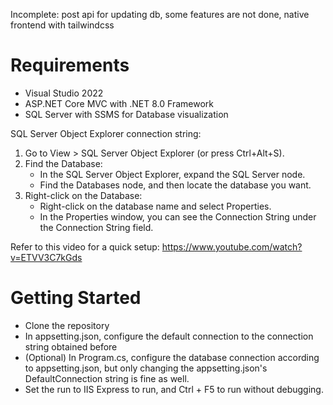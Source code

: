 Incomplete: post api for updating db, some features are not done, native frontend with tailwindcss

# Requirements
- Visual Studio 2022
- ASP.NET Core MVC with .NET 8.0 Framework
- SQL Server with SSMS for Database visualization

SQL Server Object Explorer connection string:
1. Go to View > SQL Server Object Explorer (or press Ctrl+Alt+S).
2. Find the Database:
   - In the SQL Server Object Explorer, expand the SQL Server node.
   - Find the Databases node, and then locate the database you want.
3. Right-click on the Database:
   - Right-click on the database name and select Properties.
   - In the Properties window, you can see the Connection String under the Connection String field.
  
Refer to this video for a quick setup: https://www.youtube.com/watch?v=ETVV3C7kGds

# Getting Started
- Clone the repository
- In appsetting.json, configure the default connection to the connection string obtained before
- (Optional) In Program.cs, configure the database connection according to appsetting.json,
  but only changing the appsetting.json's DefaultConnection string is fine as well.
- Set the run to IIS Express to run, and Ctrl + F5 to run without debugging. 
